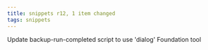 ```yaml
---
title: snippets r12, 1 item changed
tags: snippets
---
```


Update backup-run-completed script to use 'dialog' Foundation tool
